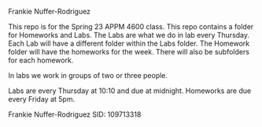 Frankie Nuffer-Rodriguez

This repo is for the Spring 23 APPM 4600 class. This repo contains a folder for Homeworks and Labs. The Labs are what we do in lab every Thursday. Each Lab will have a different folder within the Labs folder. The Homework folder will have the homeworks for the week. There will also be subfolders for each homework.

In labs we work in groups of two or three people.

Labs are every Thursday at 10:10 and due at midnight.
Homeworks are due every Friday at 5pm.

Frankie Nuffer-Rodriguez SID: 109713318

